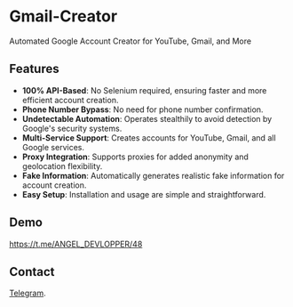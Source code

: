 # Gmail-Creator

Automated Google Account Creator for YouTube, Gmail, and More

## Features

- **100% API-Based**: No Selenium required, ensuring faster and more efficient account creation.
- **Phone Number Bypass**: No need for phone number confirmation.
- **Undetectable Automation**: Operates stealthily to avoid detection by Google's security systems.
- **Multi-Service Support**: Creates accounts for YouTube, Gmail, and all Google services.
- **Proxy Integration**: Supports proxies for added anonymity and geolocation flexibility.
- **Fake Information**: Automatically generates realistic fake information for account creation.
- **Easy Setup**: Installation and usage are simple and straightforward.

## Demo
https://t.me/ANGEL_DEVLOPPER/48

## Contact
[Telegram](https://t.me/ANGLE_DEV).

